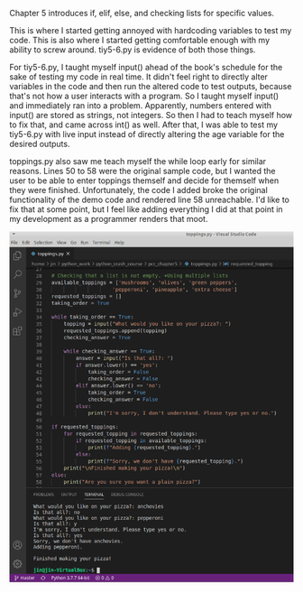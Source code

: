 Chapter 5 introduces if, elif, else, and checking lists for specific values.

This is where I started getting annoyed with hardcoding variables to test my code.
This is also where I started getting comfortable enough with my ability to screw around.
tiy5-6.py is evidence of both those things.

For tiy5-6.py, I taught myself input() ahead of the book's schedule for the sake of testing
    my code in real time. It didn't feel right to directly alter variables in the code and then
    run the altered code to test outputs, because that's not how a user interacts with a program.
    So I taught myself input() and immediately ran into a problem.
Apparently, numbers entered with input() are stored as strings, not integers.
So then I had to teach myself how to fix that, and came across int() as well.
After that, I was able to test my tiy5-6.py with live input instead of directly altering
    the age variable for the desired outputs.
  
toppings.py also saw me teach myself the while loop early for similar reasons.
Lines 50 to 58 were the original sample code, but I wanted the user to be able to enter toppings
    themself and decide for themself when they were finished. Unfortunately, the code I added broke
    the original functionality of the demo code and rendered line 58 unreachable. I'd like to fix
    that at some point, but I feel like adding everything I did at that point in my development
    as a programmer renders that moot.

![toppings.py in action](https://raw.githubusercontent.com/jinshiranai/python_crash_course/master/pcc_chapter5/toppingsdotpy.png)
